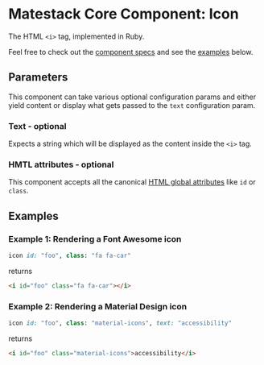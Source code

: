 # Matestack Core Component: Icon

The HTML `<i>` tag, implemented in Ruby.

Feel free to check out the [component specs](/spec/usage/components/i_spec.rb) and see the [examples](#examples) below.

## Parameters
This component can take various optional configuration params and either yield content or display what gets passed to the `text` configuration param.

### Text - optional
Expects a string which will be displayed as the content inside the `<i>` tag.

### HMTL attributes - optional
This component accepts all the canonical [HTML global attributes](https://www.w3schools.com/tags/ref_standardattributes.asp) like `id` or `class`.

## Examples

### Example 1: Rendering a Font Awesome icon

```ruby
icon id: "foo", class: "fa fa-car"
```

returns

```html
<i id="foo" class="fa fa-car"></i>
```

### Example 2: Rendering a Material Design icon

```ruby
icon id: "foo", class: "material-icons", text: "accessibility"
```

returns

```html
<i id="foo" class="material-icons">accessibility</i>
```
